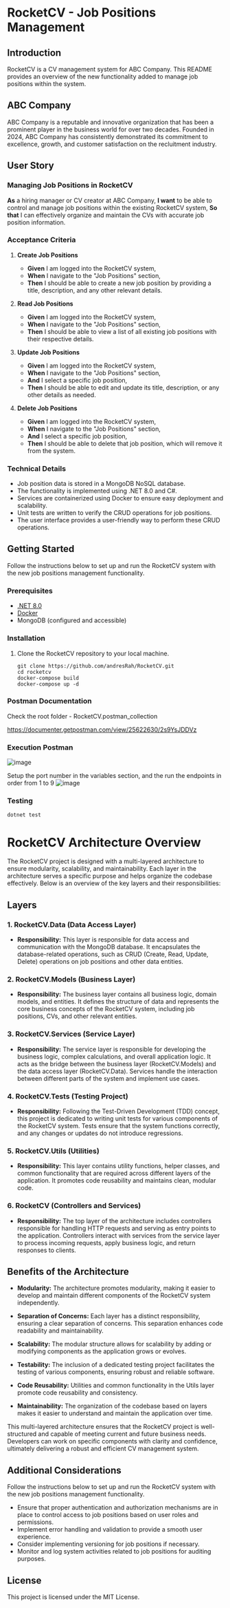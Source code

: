 # RocketCV - Job Positions Management

## Introduction

RocketCV is a CV management system for ABC Company. This README provides an overview of the new functionality added to manage job positions within the system.

## ABC Company

ABC Company is a reputable and innovative organization that has been a prominent player in the business world for over two decades. Founded in 2024, ABC Company has consistently demonstrated its commitment to excellence, growth, and customer satisfaction on the recluitment industry.

## User Story

### Managing Job Positions in RocketCV

**As** a hiring manager or CV creator at ABC Company,
**I want** to be able to control and manage job positions within the existing RocketCV system,
**So that** I can effectively organize and maintain the CVs with accurate job position information.

### Acceptance Criteria

1. **Create Job Positions**
   - **Given** I am logged into the RocketCV system,
   - **When** I navigate to the "Job Positions" section,
   - **Then** I should be able to create a new job position by providing a title, description, and any other relevant details.

2. **Read Job Positions**
   - **Given** I am logged into the RocketCV system,
   - **When** I navigate to the "Job Positions" section,
   - **Then** I should be able to view a list of all existing job positions with their respective details.

3. **Update Job Positions**
   - **Given** I am logged into the RocketCV system,
   - **When** I navigate to the "Job Positions" section,
   - **And** I select a specific job position,
   - **Then** I should be able to edit and update its title, description, or any other details as needed.

4. **Delete Job Positions**
   - **Given** I am logged into the RocketCV system,
   - **When** I navigate to the "Job Positions" section,
   - **And** I select a specific job position,
   - **Then** I should be able to delete that job position, which will remove it from the system.

### Technical Details

- Job position data is stored in a MongoDB NoSQL database.
- The functionality is implemented using .NET 8.0 and C#.
- Services are containerized using Docker to ensure easy deployment and scalability.
- Unit tests are written to verify the CRUD operations for job positions.
- The user interface provides a user-friendly way to perform these CRUD operations.

## Getting Started

Follow the instructions below to set up and run the RocketCV system with the new job positions management functionality.

### Prerequisites

- [.NET 8.0](https://dotnet.microsoft.com/download/dotnet/8.0)
- [Docker](https://www.docker.com/)
- MongoDB (configured and accessible)

### Installation

1. Clone the RocketCV repository to your local machine.

   ```shell
   git clone https://github.com/andresRah/RocketCV.git
   cd rocketcv
   docker-compose build
   docker-compose up -d
   ```

### Postman Documentation

Check the root folder - RocketCV.postman_collection

https://documenter.getpostman.com/view/25622630/2s9YsJDDVz

### Execution Postman
![image](https://github.com/andresRah/RocketCV/assets/10521199/14f02826-8679-47d2-852d-6fe843c89c53)

Setup the port number in the variables section, and the run the endpoints in order from 1 to 9
![image](https://github.com/andresRah/RocketCV/assets/10521199/112c9c55-8f02-4add-a757-8fea8c217092)

### Testing
   ```shell
   dotnet test
   ```

# RocketCV Architecture Overview

The RocketCV project is designed with a multi-layered architecture to ensure modularity, scalability, and maintainability. Each layer in the architecture serves a specific purpose and helps organize the codebase effectively. Below is an overview of the key layers and their responsibilities:

## Layers

### 1. RocketCV.Data (Data Access Layer)

- **Responsibility:** This layer is responsible for data access and communication with the MongoDB database. It encapsulates the database-related operations, such as CRUD (Create, Read, Update, Delete) operations on job positions and other data entities.

### 2. RocketCV.Models (Business Layer)

- **Responsibility:** The business layer contains all business logic, domain models, and entities. It defines the structure of data and represents the core business concepts of the RocketCV system, including job positions, CVs, and other relevant entities.

### 3. RocketCV.Services (Service Layer)

- **Responsibility:** The service layer is responsible for developing the business logic, complex calculations, and overall application logic. It acts as the bridge between the business layer (RocketCV.Models) and the data access layer (RocketCV.Data). Services handle the interaction between different parts of the system and implement use cases.

### 4. RocketCV.Tests (Testing Project)

- **Responsibility:** Following the Test-Driven Development (TDD) concept, this project is dedicated to writing unit tests for various components of the RocketCV system. Tests ensure that the system functions correctly, and any changes or updates do not introduce regressions.

### 5. RocketCV.Utils (Utilities)

- **Responsibility:** This layer contains utility functions, helper classes, and common functionality that are required across different layers of the application. It promotes code reusability and maintains clean, modular code.

### 6. RocketCV (Controllers and Services)

- **Responsibility:** The top layer of the architecture includes controllers responsible for handling HTTP requests and serving as entry points to the application. Controllers interact with services from the service layer to process incoming requests, apply business logic, and return responses to clients.

## Benefits of the Architecture

- **Modularity:** The architecture promotes modularity, making it easier to develop and maintain different components of the RocketCV system independently.

- **Separation of Concerns:** Each layer has a distinct responsibility, ensuring a clear separation of concerns. This separation enhances code readability and maintainability.

- **Scalability:** The modular structure allows for scalability by adding or modifying components as the application grows or evolves.

- **Testability:** The inclusion of a dedicated testing project facilitates the testing of various components, ensuring robust and reliable software.

- **Code Reusability:** Utilities and common functionality in the Utils layer promote code reusability and consistency.

- **Maintainability:** The organization of the codebase based on layers makes it easier to understand and maintain the application over time.

This multi-layered architecture ensures that the RocketCV project is well-structured and capable of meeting current and future business needs. Developers can work on specific components with clarity and confidence, ultimately delivering a robust and efficient CV management system.

## Additional Considerations

Follow the instructions below to set up and run the RocketCV system with the new job positions management functionality.

- Ensure that proper authentication and authorization mechanisms are in place to control access to job positions based on user roles and permissions.
- Implement error handling and validation to provide a smooth user experience.
- Consider implementing versioning for job positions if necessary.
- Monitor and log system activities related to job positions for auditing purposes.

## License

This project is licensed under the MIT License.
